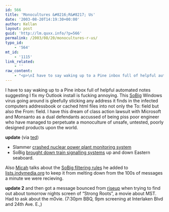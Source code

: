 ```yaml
---
id: 566
title: 'Monocultures &#8216;R&#8217; Us'
date: '2003-08-20T14:19:30+00:00'
author: Kellan
layout: post
guid: 'http://lm.quxx.info/?p=566'
permalink: /2003/08/20/monocultures-r-us/
typo_id:
    - '564'
mt_id:
    - '1115'
link_related:
    - ''
raw_content:
    - "<p>\nI have to say waking up to a Pine inbox full of helpful automated notes suggesting I fix my Outlook install is fucking annoying.  This <a href=\\\"http://blog.fastcompany.com/archives/2003/08/20/garbage_in_garbage_in_ii.html\\\">SoBig</a> Windows virus going around is gleefully sticking any address it finds in the infected computers addressbook or cached html files into not only the To: field but also the From: field.  I have this dream of class action lawsuit with Microsoft and Monsanto as a dual defendants accussed of being piss poor engineer who have managed to perpetuate a monoculture of unsafe, untested, poorly designed products upon the world.\n</p>\n<p>\n<b>update</b> (via <a href=\\\"http://www.sauria.com/blog/2003/08/20#500\\\">ted</a>)\n<ul>\n<li>Slammer <a href=\\\"http://www.theregister.co.uk/content/56/32425.html\\\"> crashed nuclear power plant monitoring system</a></li>\n<li>SoBig <a href=\\\"http://www.informationweek.com/story/showArticle.jhtml?articleID=13100807\\\">brought down train signalling systems</a> up and down Eastern seaboard. </li>\n</ul>\n</p>\n<p>\nAlso <a href=\\\"http://riseup.net/~micah/nerf\\\">Micah</a> talks about the <a href=\\\"http://lists.indymedia.org/pipermail/imc-sysadmin/2003-August/002369.html\\\">SoBig filtering rules</a> he added to <a href=\\\"http://lists.indymedia.org\\\">lists.indymedia.org</a> to keep it from melting down from the 100s of messages a minute we were recieving.\n</p>\n<p>\n<b>update 2</b> and then got a message bounced from <a href=\\\"http://riseup.net\\\">riseup</a> when trying to find out about tomorrow nights screen of \\\"Strong Roots\\\", a movie about MST.   Had to ask about the m0vie.  (7:30pm BBQ, 9pm screening at Interlaken Blvd and 24th Ave. E.,)\n</p>"
---
```


I have to say waking up to a Pine inbox full of helpful automated notes suggesting I fix my Outlook install is fucking annoying. This [SoBig](http://blog.fastcompany.com/archives/2003/08/20/garbage_in_garbage_in_ii.html) Windows virus going around is gleefully sticking any address it finds in the infected computers addressbook or cached html files into not only the To: field but also the From: field. I have this dream of class action lawsuit with Microsoft and Monsanto as a dual defendants accussed of being piss poor engineer who have managed to perpetuate a monoculture of unsafe, untested, poorly designed products upon the world.

**update** (via [ted](http://www.sauria.com/blog/2003/08/20#500))

- Slammer [ crashed nuclear power plant monitoring system](http://www.theregister.co.uk/content/56/32425.html)
- SoBig [brought down train signalling systems](http://www.informationweek.com/story/showArticle.jhtml?articleID=13100807) up and down Eastern seaboard.

Also [Micah](http://riseup.net/~micah/nerf) talks about the [SoBig filtering rules](http://lists.indymedia.org/pipermail/imc-sysadmin/2003-August/002369.html) he added to [lists.indymedia.org](http://lists.indymedia.org) to keep it from melting down from the 100s of messages a minute we were recieving.

**update 2** and then got a message bounced from [riseup](http://riseup.net) when trying to find out about tomorrow nights screen of “Strong Roots”, a movie about MST. Had to ask about the m0vie. (7:30pm BBQ, 9pm screening at Interlaken Blvd and 24th Ave. E.,)